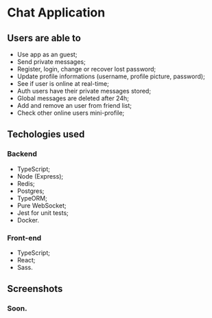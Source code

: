 # Chat Application

## Users are able to

- Use app as an guest;
- Send private messages;
- Register, login, change or recover lost password;
- Update profile informations (username, profile picture, password);
- See if user is online at real-time;
- Auth users have their private messages stored;
- Global messages are deleted after 24h;
- Add and remove an user from friend list;
- Check other online users mini-profile;

## Techologies used

### Backend

- TypeScript;
- Node (Express);
- Redis;
- Postgres;
- TypeORM;
- Pure WebSocket;
- Jest for unit tests;
- Docker.

### Front-end

- TypeScript;
- React;
- Sass.

## Screenshots

### Soon.
